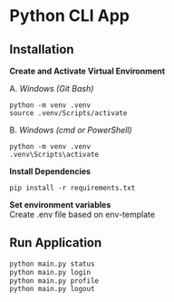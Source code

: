 # Python CLI App

## Installation

**Create and Activate Virtual Environment**

A. *Windows (Git Bash)*
```
python -m venv .venv
source .venv/Scripts/activate
```

B. *Windows (cmd or PowerShell)*
```
python -m venv .venv
.venv\Scripts\activate
```

**Install Dependencies**
```
pip install -r requirements.txt
```

**Set environment variables**  
Create .env file based on env-template 

## Run Application
```bash
python main.py status
python main.py login
python main.py profile
python main.py logout
```

